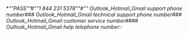 **""PASS"”#”"1 844 231 5378""#"" Outlook_Hotmail_Gmail  support phone number### Outlook_Hotmail_Gmail    technical support phone number### Outlook_Hotmail_Gmail customer service number#### Outlook_Hotmail_Gmail  help telephone number::*